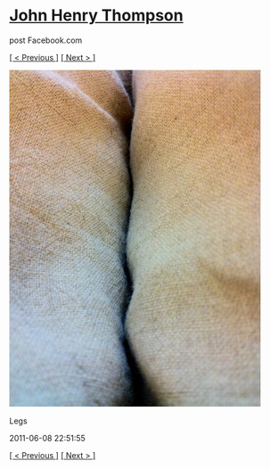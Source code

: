 # [John Henry Thompson](../README.md)
post Facebook.com

[[ < Previous ]](2011-06-09-1.md) [[ Next > ]](2011-06-08-2.md)

[![](../media/2011-06-08/Table-Legs.jpg)](../README.md)

Legs

2011-06-08 22:51:55

[[ < Previous ]](2011-06-09-1.md) [[ Next > ]](2011-06-08-2.md)